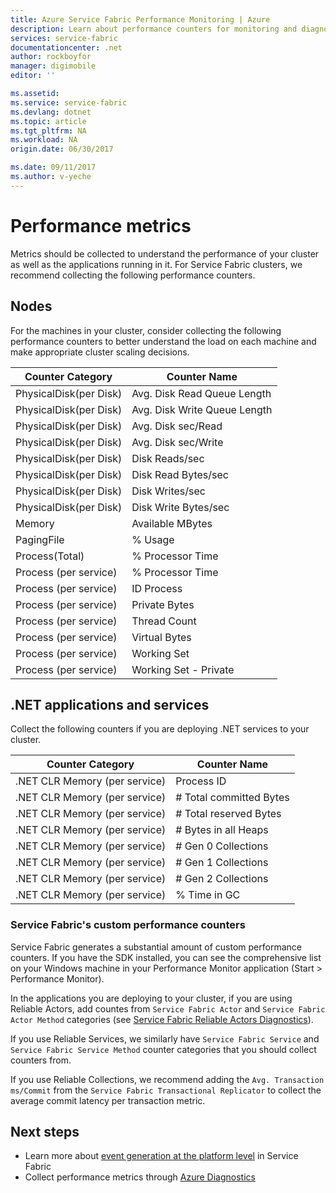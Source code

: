 ```yaml
---
title: Azure Service Fabric Performance Monitoring | Azure
description: Learn about performance counters for monitoring and diagnostics of Azure Service Fabric clusters.
services: service-fabric
documentationcenter: .net
author: rockboyfor
manager: digimobile
editor: ''

ms.assetid:
ms.service: service-fabric
ms.devlang: dotnet
ms.topic: article
ms.tgt_pltfrm: NA
ms.workload: NA
origin.date: 06/30/2017

ms.date: 09/11/2017
ms.author: v-yeche
---
```


# Performance metrics

Metrics should be collected to understand the performance of your cluster as well as the applications running in it. For Service Fabric clusters, we recommend collecting the following performance counters.

## Nodes

For the machines in your cluster, consider collecting the following performance counters to better understand the load on each machine and make appropriate cluster scaling decisions.

| Counter Category | Counter Name |
| --- | --- |
| PhysicalDisk(per Disk) | Avg. Disk Read Queue Length |
| PhysicalDisk(per Disk) | Avg. Disk Write Queue Length |
| PhysicalDisk(per Disk) | Avg. Disk sec/Read |
| PhysicalDisk(per Disk) | Avg. Disk sec/Write |
| PhysicalDisk(per Disk) | Disk Reads/sec |
| PhysicalDisk(per Disk) | Disk Read Bytes/sec |
| PhysicalDisk(per Disk) | Disk Writes/sec |
| PhysicalDisk(per Disk) | Disk Write Bytes/sec |
| Memory | Available MBytes |
| PagingFile | % Usage |
| Process(Total) | % Processor Time |
| Process (per service) | % Processor Time |
| Process (per service) | ID Process |
| Process (per service) | Private Bytes |
| Process (per service) | Thread Count |
| Process (per service) | Virtual Bytes |
| Process (per service) | Working Set |
| Process (per service) | Working Set - Private |

## .NET applications and services

Collect the following counters if you are deploying .NET services to your cluster. 

| Counter Category | Counter Name |
| --- | --- |
| .NET CLR Memory (per service) | Process ID |
| .NET CLR Memory (per service) | # Total committed Bytes |
| .NET CLR Memory (per service) | # Total reserved Bytes |
| .NET CLR Memory (per service) | # Bytes in all Heaps |
| .NET CLR Memory (per service) | # Gen 0 Collections |
| .NET CLR Memory (per service) | # Gen 1 Collections |
| .NET CLR Memory (per service) | # Gen 2 Collections |
| .NET CLR Memory (per service) | % Time in GC |

### Service Fabric's custom performance counters

Service Fabric generates a substantial amount of custom performance counters. If you have the SDK installed, you can see the comprehensive list on your Windows machine in your Performance Monitor application (Start > Performance Monitor). 

In the applications you are deploying to your cluster, if you are using Reliable Actors, add countes from `Service Fabric Actor` and `Service Fabric Actor Method` categories (see [Service Fabric Reliable Actors Diagnostics](service-fabric-reliable-actors-diagnostics.md)).

If you use Reliable Services, we similarly have `Service Fabric Service` and `Service Fabric Service Method` counter categories that you should collect counters from. 

If you use Reliable Collections, we recommend adding the `Avg. Transaction ms/Commit` from the `Service Fabric Transactional Replicator` to collect the average commit latency per transaction metric.

## Next steps

* Learn more about [event generation at the platform level](service-fabric-diagnostics-event-generation-infra.md) in Service Fabric
* Collect performance metrics through [Azure Diagnostics](service-fabric-diagnostics-event-aggregation-wad.md)

<!--Update_Description: update meta properties, wording update-->